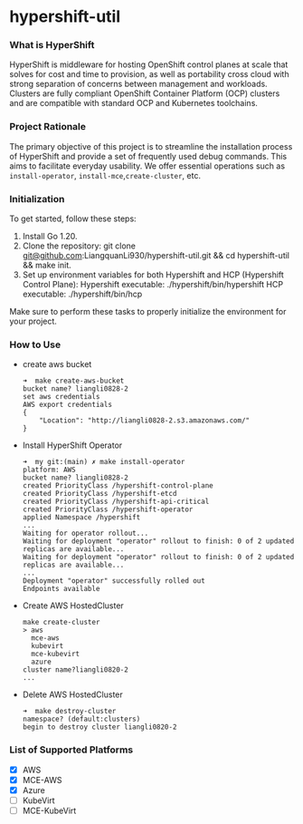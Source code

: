 # hypershift-util
### What is HyperShift
HyperShift is middleware for hosting OpenShift control planes at scale that solves for cost and time to provision, as well as portability cross cloud with strong separation of concerns between management and workloads. Clusters are fully compliant OpenShift Container Platform (OCP) clusters and are compatible with standard OCP and Kubernetes toolchains.
### Project Rationale
The primary objective of this project is to streamline the installation process of HyperShift and provide a set of frequently used debug commands. This aims to facilitate everyday usability. We offer essential operations such as `install-operator`, `install-mce`,`create-cluster`, etc.

### Initialization
To get started, follow these steps:

1. Install Go 1.20.
2. Clone the repository: git clone git@github.com:LiangquanLi930/hypershift-util.git && cd hypershift-util && make init.
3. Set up environment variables for both Hypershift and HCP (Hypershift Control Plane):
Hypershift executable: ./hypershift/bin/hypershift
HCP executable: ./hypershift/bin/hcp

Make sure to perform these tasks to properly initialize the environment for your project.
### How to Use
+ create aws bucket
    ```shell
    ➜  make create-aws-bucket
    bucket name? liangli0828-2
    set aws credentials
    AWS export credentials
    {
        "Location": "http://liangli0828-2.s3.amazonaws.com/"
    }
    ```
+ Install HyperShift Operator
    ```shell
    ➜  my git:(main) ✗ make install-operator              
    platform: AWS
    bucket name? liangli0828-2
    created PriorityClass /hypershift-control-plane
    created PriorityClass /hypershift-etcd
    created PriorityClass /hypershift-api-critical
    created PriorityClass /hypershift-operator
    applied Namespace /hypershift
    ...
    Waiting for operator rollout...
    Waiting for deployment "operator" rollout to finish: 0 of 2 updated replicas are available...
    Waiting for deployment "operator" rollout to finish: 0 of 2 updated replicas are available...
    ...
    Deployment "operator" successfully rolled out
    Endpoints available
    ```
+ Create AWS HostedCluster
    ```shell
    make create-cluster  
    > aws
      mce-aws
      kubevirt
      mce-kubevirt
      azure
    cluster name?liangli0820-2
    ...
    ```
+ Delete AWS HostedCluster
    ```shell
    ➜  make destroy-cluster
    namespace? (default:clusters)
    begin to destroy cluster liangli0820-2
    ```
### List of Supported Platforms
- [x] AWS
- [x] MCE-AWS
- [x] Azure
- [ ] KubeVirt
- [ ] MCE-KubeVirt